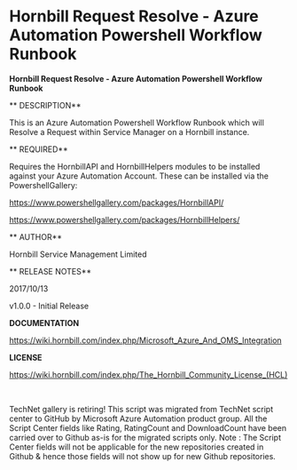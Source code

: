 ﻿Hornbill Request Resolve - Azure Automation Powershell Workflow Runbook
=======================================================================

            

**Hornbill Request Resolve - Azure Automation Powershell Workflow Runbook**


**
DESCRIPTION**


This is an Azure Automation Powershell Workflow Runbook which will Resolve a Request within Service Manager on a Hornbill instance.


**
REQUIRED**


Requires the HornbillAPI and HornbillHelpers modules to be installed against your Azure Automation Account. These can be installed via the PowershellGallery:


https://www.powershellgallery.com/packages/HornbillAPI/


https://www.powershellgallery.com/packages/HornbillHelpers/


**
AUTHOR**


Hornbill Service Management Limited


**
RELEASE NOTES**


2017/10/13 


v1.0.0 - Initial Release


**DOCUMENTATION** 


https://wiki.hornbill.com/index.php/Microsoft_Azure_And_OMS_Integration


**LICENSE**


https://wiki.hornbill.com/index.php/The_Hornbill_Community_License_(HCL)

 

        
    
TechNet gallery is retiring! This script was migrated from TechNet script center to GitHub by Microsoft Azure Automation product group. All the Script Center fields like Rating, RatingCount and DownloadCount have been carried over to Github as-is for the migrated scripts only. Note : The Script Center fields will not be applicable for the new repositories created in Github & hence those fields will not show up for new Github repositories.
